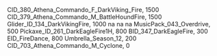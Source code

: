 CID_380_Athena_Commando_F_DarkViking_Fire, 1500
CID_379_Athena_Commando_M_BattleHoundFire, 1500
Glider_ID_134_DarkVikingFire, 1000
na
na
na
MusicPack_043_Overdrive, 500
Pickaxe_ID_261_DarkEagleFire1H, 800
BID_347_DarkEagleFire, 300
EID_FireDance, 800
Umbrella_Season_12, 200
CID_703_Athena_Commando_M_Cyclone, 0
